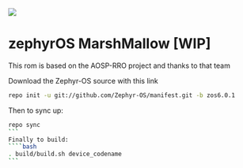 <img src="https://raw.githubusercontent.com/Zephyr-OS/manifest/zos6.0.1/zephyrOS-logo.png">

zephyrOS MarshMallow [WIP] 
===========

This rom is based on the AOSP-RRO project and thanks to that team

Download the Zephyr-OS source with this link
````bash
repo init -u git://github.com/Zephyr-OS/manifest.git -b zos6.0.1
````
Then to sync up: 
````bash 
repo sync 
``` 
Finally to build: 
````bash 
. build/build.sh device_codename 
```

